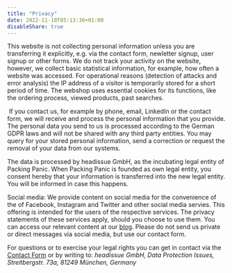 ```yaml
---
title: "Privacy"
date: 2022-11-10T05:13:36+01:00
disableShare: true
---
```


This website is not collecting personal information unless you are transferring it explicitly, e.g. via the contact form, newletter signup, user signup or other forms. We do not track your activity on the website, however, we collect basic statistical information, for example, how often a website was accessed. For operational reasons (detection of attacks and error analysis) the IP address of a visitor is temporarily stored for a short period of time. The webshop uses essential cookies for its functions, like the ordering process, viewed products, past searches.

 If you contact us, for example by phone, email, LinkedIn or the contact form, we will receive and process the personal information that you provide. The personal data you send to us is processed according to the German GDPR laws and will not be shared with any third party entities. You may query for your stored personal information, send a correction or request the removal of your data from our systems.

The data is processed by headissue GmbH, as the incubating legal entity of Packing Panic. When Packing Panic is founded as own legal entity, you consent hereby that your information is transferred into the new legal entity. You will be informed in case this happens.

Social media: We provide content on social media for the convenience of the of Facebook, Instagram and Twitter and other social media servies. This offering is intended for the users of the respective services. The privacy statements of these services apply, should you choose to use them. You can access our relevant content at our [blog](https://blog.packingpanic.com). Please do not send us private or direct messages via social media, but use our contact form.

For questions or to exercise your legal rights you can get in contact via the [Contact Form](https://www.headissue.com/contact.html) or by writing to: _headissue GmbH, Data Protection Issues, Streitbergstr. 73a, 81249 München, Germany_

